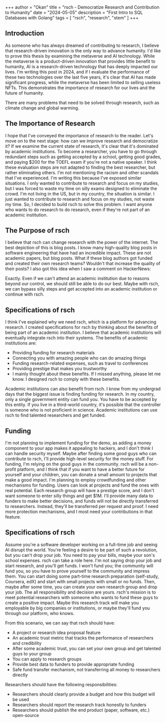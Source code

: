 +++
author = "Okan"
title = "rsch - Democratize Research and Contribution to Humanity"
date = "2024-05-05"
description = "First Intro to SQL Databases with Golang"
tags = [
    "rsch",
    "research",
    "stem"
]
+++
## Introduction

As someone who has always dreamed of contributing to research, I believe that research-driven innovation is the only way to advance humanity. I'd like to prove this thesis by examining the metaverse and AI technology. While the metaverse is a product-driven innovation that provides little benefit to humanity, AI is a research-driven technology that has deeply impacted our lives. I'm writing this post in 2024, and if I evaluate the performance of these two technologies over the last five years, it's clear that AI has made significant progress, while the metaverse has been limited to selling useless NFTs. This demonstrates the importance of research for our lives and the future of humanity.

There are many problems that need to be solved through research, such as climate change and global warming.

## The Importance of Research

I hope that I've conveyed the importance of research to the reader. Let's move on to the next stage: how can we improve research and democratize it? If we examine the current state of research, it's clear that it's dominated by academic institutions. To become a researcher, you have to go through redundant steps such as getting accepted by a school, getting good grades, and paying $200 for the TOEFL exam if you're not a native speaker. I think these evaluation steps are not adapted to finding the best researcher, but rather eliminating others. I'm not mentioning the racism and other scandals that I've experienced. I'm writing this because I've exposed similar situations. I only wanted to contribute to research and focus on my studies, but I was forced to waste my time on silly exams designed to eliminate the crowd. I'm not living in the US, but in my country, the situation is similar. I just wanted to contribute to research and focus on my studies, not waste my time. So, I decided to build rsch to solve this problem. I want anyone who wants to do research to do research, even if they're not part of an academic institution.

## The Purpose of rsch

I believe that rsch can change research with the power of the internet. The best depiction of this is blog posts. I know many high-quality blog posts in software engineering that have had an incredible impact. These are not academic papers, but blog posts. What if these blog authors got funded and created their own research teams? Wouldn't that increase the quality of their posts? I also got this idea when I saw a comment on HackerNews:

Exactly. Even if we can't attend an academic institution due to reasons beyond our control, we should still be able to do our best. Maybe with rsch, we can bypass silly steps and get accepted into an academic institution or continue with rsch.

## Specifications of rsch

I think I've explained why we need rsch, which is a platform for advancing research. I created specifications for rsch by thinking about the benefits of being part of an academic institution. I believe that academic institutions will eventually integrate rsch into their systems. The benefits of academic institutions are:

- Providing funding for research materials
- Connecting you with amazing people who can do amazing things
- Funding research-related expenses, such as travel to conferences
- Providing prestige that makes you trustworthy
- I mainly thought about these benefits. If I missed anything, please let me know. I designed rsch to comply with these benefits.

Academic institutions can also benefit from rsch. I know from my undergrad days that the biggest issue is finding funding for research. In my country, only a single government entity can fund you. You have to be accepted by this entity. If you live in a third-world country, it's possible that the controller is someone who is not proficient in science. Academic institutions can use rsch to find talented researchers and get funded.

## Funding

I'm not planning to implement funding for the demo, as adding a money component to your app makes it appealing to hackers, and I don't think I can handle security myself. Maybe after finding some good guys who can contribute to rsch, I'll provide high-level security for the money stuff. For funding, I'm relying on the good guys in the community. rsch will be a non-profit platform, and I think that if you want to have a better future for yourself and your children, you can donate a small amount to projects that make a good impact. I'm planning to employ crowdfunding and other mechanisms for funding. Users can look at projects and fund the ones with real potential. Each research group will have a prestige score, and I don't want someone to enter silly things and get $1M. I'll provide many data to funders to make better decisions, and funds will not be directly transferred to researchers. Instead, they'll be transferred per request and proof. I need more protection mechanisms, and I most need your contributions in that feature.

## Specifications of rsch

Assume you're a software developer working on a full-time job and seeing AI disrupt the world. You're feeling a desire to be part of such a revolution, but you can't drop your job. You need to pay your bills, maybe your son's school expenses. rsch can take a role here. I'm not saying drop your job and start research, and you'll get funds. I won't fund you; the community will fund you, so you have to prove yourself to the community and impress them. You can start doing some part-time research preparation (self-study, Coursera, edX) and start with small projects with small or no funds. Then, maybe after some time, you can create your own research group and drop your job. The all responsibility and decision are yours. rsch's mission is to meet potential researchers with someone who wants to fund these guys to create a positive impact. Maybe this research track will make you employable by big companies or institutions, or maybe they'll fund you through our platform, who knows.

From this scenario, we can say that rsch should have:

- A project or research idea proposal feature
- An academic trust metric that tracks the performance of researchers and credibility
- After some academic trust, you can set your own group and get talented guys to your group
- You can apply to research groups
- Provide best data to funders to provide appropriate funding
- Safe fund transfer mechanism, not transferring all money to researchers directly

Researchers should have the following responsibilities:

- Researchers should clearly provide a budget and how this budget will be used
- Researchers should report the research track honestly to funders
- Researchers should publish the end product (paper, software, etc.) open-source